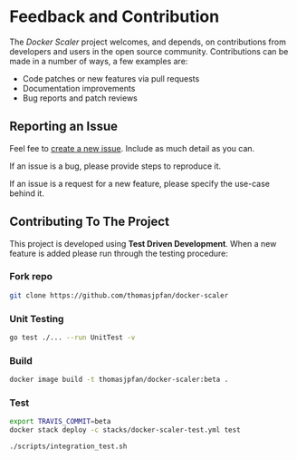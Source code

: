 # Feedback and Contribution

The *Docker Scaler* project welcomes, and depends, on contributions from developers and users in the open source community. Contributions can be made in a number of ways, a few examples are:

* Code patches or new features via pull requests
* Documentation improvements
* Bug reports and patch reviews

## Reporting an Issue

Feel fee to [create a new issue](https://github.com/thomasjpfan/docker-scaler/issues). Include as much detail as you can.

If an issue is a bug, please provide steps to reproduce it.

If an issue is a request for a new feature, please specify the use-case behind it.

## Contributing To The Project

This project is developed using **Test Driven Development**. When a new feature is added please run through the testing procedure:

### Fork repo

```bash
git clone https://github.com/thomasjpfan/docker-scaler
```

### Unit Testing

```bash
go test ./... --run UnitTest -v
```

### Build

```bash
docker image build -t thomasjpfan/docker-scaler:beta .
```

### Test

``` bash
export TRAVIS_COMMIT=beta
docker stack deploy -c stacks/docker-scaler-test.yml test

./scripts/integration_test.sh
```
